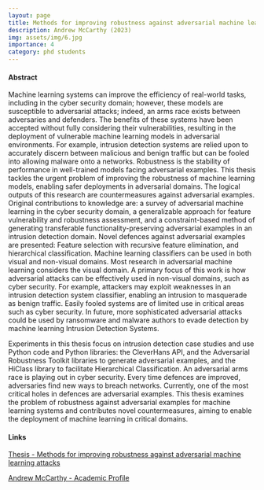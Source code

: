 ```yaml
---
layout: page
title: Methods for improving robustness against adversarial machine learning attacks
description: Andrew McCarthy (2023)
img: assets/img/6.jpg
importance: 4
category: phd students
---
```


#### Abstract

Machine learning systems can improve the efficiency of real-world tasks, including in the cyber security domain; however, these models are susceptible to adversarial attacks; indeed, an arms race exists between adversaries and defenders. The benefits of these systems have been accepted without fully considering their vulnerabilities, resulting in the deployment of vulnerable machine learning models in adversarial environments. For example, intrusion detection systems are relied upon to accurately discern between malicious and benign traffic but can be fooled into allowing malware onto a networks. Robustness is the stability of performance in well-trained models facing adversarial examples. This thesis tackles the urgent problem of improving the robustness of machine learning models, enabling safer deployments in adversarial domains. The logical outputs of this research are countermeasures against adversarial examples. Original contributions to knowledge are: a survey of adversarial machine learning in the cyber security domain, a generalizable approach for feature vulnerability and robustness assessment, and a constraint-based method of generating transferable functionality-preserving adversarial examples in an intrusion detection domain. Novel defences against adversarial examples are presented: Feature selection with recursive feature elimination, and hierarchical classification. Machine learning classifiers can be used in both visual and non-visual domains. Most research in adversarial machine learning considers the visual domain. A primary focus of this work is how adversarial attacks can be effectively used in non-visual domains, such as cyber security. For example, attackers may exploit weaknesses in an intrusion detection system classifier, enabling an intrusion to masquerade as benign traffic. Easily fooled systems are of limited use in critical areas such as cyber security. In future, more sophisticated adversarial attacks could be used by ransomware and malware authors to evade detection by machine learning Intrusion Detection Systems.

Experiments in this thesis focus on intrusion detection case studies and use Python code and Python libraries: the CleverHans API, and the Adversarial Robustness Toolkit libraries to generate adversarial examples, and the HiClass library to facilitate Hierarchical Classification. An adversarial arms race is playing out in cyber security. Every time defences are improved, adversaries find new ways to breach networks. Currently, one of the most critical holes in defences are adversarial examples. This thesis examines the problem of robustness against adversarial examples for machine learning systems and contributes novel countermeasures, aiming to enable the deployment of machine learning in critical domains.

#### Links

[Thesis - Methods for improving robustness against adversarial machine learning attacks](https://uwe-repository.worktribe.com/output/10492055/methods-for-improving-robustness-against-adversarial-machine-learning-attacks)

[Andrew McCarthy - Academic Profile](https://people.uwe.ac.uk/Person/Andrew6Mccarthy)